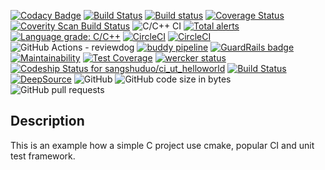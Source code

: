 
[![Codacy Badge](https://api.codacy.com/project/badge/Grade/2f0fc9ff23554d37ba05fb97c09896c9)](https://app.codacy.com/manual/sangshuduo/ci_ut_helloworld?utm_source=github.com&utm_medium=referral&utm_content=sangshuduo/ci_ut_helloworld&utm_campaign=Badge_Grade_Dashboard)
[![Build Status](https://travis-ci.org/sangshuduo/ci_ut_helloworld.svg?branch=master)](https://travis-ci.org/sangshuduo/ci_ut_helloworld)
[![Build status](https://ci.appveyor.com/api/projects/status/8n4r44j9d4psvnjc/branch/master?svg=true)](https://ci.appveyor.com/project/sangshuduo/ci-ut-helloworld/branch/master)
[![Coverage Status](https://coveralls.io/repos/github/sangshuduo/ci_ut_helloworld/badge.svg?branch=master)](https://coveralls.io/github/sangshuduo/ci_ut_helloworld?branch=master)
[![Coverity Scan Build Status](https://scan.coverity.com/projects/20534/badge.svg)](https://scan.coverity.com/projects/sangshuduo-ci_ut_helloworld)
![C/C++ CI](https://github.com/sangshuduo/ci_ut_helloworld/workflows/C/C++%20CI/badge.svg?branch=master)
[![Total alerts](https://img.shields.io/lgtm/alerts/g/sangshuduo/ci_ut_helloworld.svg?logo=lgtm&logoWidth=18)](https://lgtm.com/projects/g/sangshuduo/ci_ut_helloworld/alerts/)
[![Language grade: C/C++](https://img.shields.io/lgtm/grade/cpp/g/sangshuduo/ci_ut_helloworld.svg?logo=lgtm&logoWidth=18)](https://lgtm.com/projects/g/sangshuduo/ci_ut_helloworld/context:cpp)
[![CircleCI](https://circleci.com/gh/sangshuduo/ci_ut_helloworld.svg?style=svg)](https://circleci.com/gh/sangshuduo/ci_ut_helloworld)
[![CircleCI](https://circleci.com/gh/sangshuduo/ci_ut_helloworld.svg?style=shield)](https://circleci.com/gh/sangshuduo/ci_ut_helloworld)
![GitHub Actions - reviewdog](https://github.com/sangshuduo/ci_ut_helloworld/workflows/GitHub%20Actions%20-%20reviewdog/badge.svg)
[![buddy pipeline](https://app.buddy.works/sangshuduo/ci-ut-helloworld/pipelines/pipeline/244906/badge.svg?token=4cc92cdfae725e1a95fd30debb89256556bb7c53c85c26cb49a436fa9d4bb0c5 "buddy pipeline")](https://app.buddy.works/sangshuduo/ci-ut-helloworld/pipelines/pipeline/244906)
[![GuardRails badge](https://badges.guardrails.io/sangshuduo/ci_ut_helloworld.svg)](https://dashboard.guardrails.io/default/gh/sangshuduo/ci_ut_helloworld)
[![Maintainability](https://api.codeclimate.com/v1/badges/1c7270369ea7bcddce6d/maintainability)](https://codeclimate.com/github/sangshuduo/ci_ut_helloworld/maintainability)
[![Test Coverage](https://api.codeclimate.com/v1/badges/1c7270369ea7bcddce6d/test_coverage)](https://codeclimate.com/github/sangshuduo/ci_ut_helloworld/test_coverage)
[![wercker status](https://app.wercker.com/status/c1132aaca35049e2b15222037cc33366/s/master "wercker status")](https://app.wercker.com/project/byKey/c1132aaca35049e2b15222037cc33366)
[![Codeship Status for sangshuduo/ci_ut_helloworld](https://app.codeship.com/projects/990c7260-48e5-0138-ccb8-5aa01f7f5d98/status?branch=master)](https://app.codeship.com/projects/388887)
[![Build Status](https://dev.azure.com/sangshuduo/ci_ut_helloworld/_apis/build/status/ci_ut_helloworld?branchName=master)](https://dev.azure.com/sangshuduo/ci_ut_helloworld/_build/latest?definitionId=1&branchName=master)
[![DeepSource](https://static.deepsource.io/deepsource-badge-light-mini.svg)](https://deepsource.io/gh/sangshuduo/ci_ut_helloworld/?ref=repository-badge)
![GitHub](https://img.shields.io/github/license/sangshuduo/ci_ut_helloworld)
![GitHub code size in bytes](https://img.shields.io/github/languages/code-size/sangshuduo/ci_ut_helloworld?style=social)
![GitHub pull requests](https://img.shields.io/github/issues-pr/sangshuduo/ci_ut_helloworld)

## Description

This is an example how a simple C project use cmake, popular CI and unit test framework.
